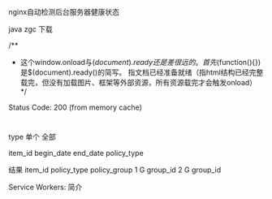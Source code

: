 nginx自动检测后台服务器健康状态

java zgc 下载

/**
 * 这个window.onload与$(document).ready还是差很远的。首先$(function(){})是$(document).ready()的简写。
 指文档已经准备就绪（指html结构已经完整载完，但没有加载图片、框架等外部资源，所有资源载完才会触发onload）
 */


Status Code: 200  (from memory cache)
# 

type 单个 全部 


item_id begin_date end_date policy_type

结果
item_id policy_type policy_group
1 G group_id
2 G group_id


 
Service Workers: 简介


